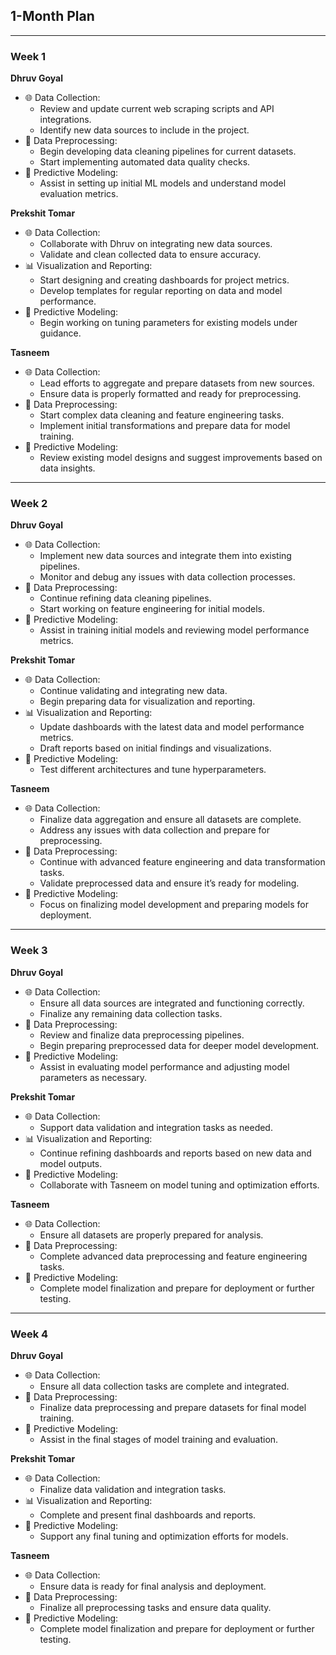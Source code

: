 ## 1-Month Plan

---

### Week 1

**Dhruv Goyal**
- 🌐 Data Collection:
  - Review and update current web scraping scripts and API integrations.
  - Identify new data sources to include in the project.
- 🧹 Data Preprocessing:
  - Begin developing data cleaning pipelines for current datasets.
  - Start implementing automated data quality checks.
- 🤖 Predictive Modeling:
  - Assist in setting up initial ML models and understand model evaluation metrics.

**Prekshit Tomar**
- 🌐 Data Collection:
  - Collaborate with Dhruv on integrating new data sources.
  - Validate and clean collected data to ensure accuracy.
- 📊 Visualization and Reporting:
  - Start designing and creating dashboards for project metrics.
  - Develop templates for regular reporting on data and model performance.
- 🧠 Predictive Modeling:
  - Begin working on tuning parameters for existing models under guidance.

**Tasneem**
- 🌐 Data Collection:
  - Lead efforts to aggregate and prepare datasets from new sources.
  - Ensure data is properly formatted and ready for preprocessing.
- 🧹 Data Preprocessing:
  - Start complex data cleaning and feature engineering tasks.
  - Implement initial transformations and prepare data for model training.
- 🤖 Predictive Modeling:
  - Review existing model designs and suggest improvements based on data insights.

---

### Week 2

**Dhruv Goyal**
- 🌐 Data Collection:
  - Implement new data sources and integrate them into existing pipelines.
  - Monitor and debug any issues with data collection processes.
- 🧹 Data Preprocessing:
  - Continue refining data cleaning pipelines.
  - Start working on feature engineering for initial models.
- 🤖 Predictive Modeling:
  - Assist in training initial models and reviewing model performance metrics.

**Prekshit Tomar**
- 🌐 Data Collection:
  - Continue validating and integrating new data.
  - Begin preparing data for visualization and reporting.
- 📊 Visualization and Reporting:
  - Update dashboards with the latest data and model performance metrics.
  - Draft reports based on initial findings and visualizations.
- 🧠 Predictive Modeling:
  - Test different architectures and tune hyperparameters.

**Tasneem**
- 🌐 Data Collection:
  - Finalize data aggregation and ensure all datasets are complete.
  - Address any issues with data collection and prepare for preprocessing.
- 🧹 Data Preprocessing:
  - Continue with advanced feature engineering and data transformation tasks.
  - Validate preprocessed data and ensure it’s ready for modeling.
- 🤖 Predictive Modeling:
  - Focus on finalizing model development and preparing models for deployment.

---

### Week 3

**Dhruv Goyal**
- 🌐 Data Collection:
  - Ensure all data sources are integrated and functioning correctly.
  - Finalize any remaining data collection tasks.
- 🧹 Data Preprocessing:
  - Review and finalize data preprocessing pipelines.
  - Begin preparing preprocessed data for deeper model development.
- 🤖 Predictive Modeling:
  - Assist in evaluating model performance and adjusting model parameters as necessary.

**Prekshit Tomar**
- 🌐 Data Collection:
  - Support data validation and integration tasks as needed.
- 📊 Visualization and Reporting:
  - Continue refining dashboards and reports based on new data and model outputs.
- 🧠 Predictive Modeling:
  - Collaborate with Tasneem on model tuning and optimization efforts.

**Tasneem**
- 🌐 Data Collection:
  - Ensure all datasets are properly prepared for analysis.
- 🧹 Data Preprocessing:
  - Complete advanced data preprocessing and feature engineering tasks.
- 🤖 Predictive Modeling:
  - Complete model finalization and prepare for deployment or further testing.

---

### Week 4

**Dhruv Goyal**
- 🌐 Data Collection:
  - Ensure all data collection tasks are complete and integrated.
- 🧹 Data Preprocessing:
  - Finalize data preprocessing and prepare datasets for final model training.
- 🤖 Predictive Modeling:
  - Assist in the final stages of model training and evaluation.

**Prekshit Tomar**
- 🌐 Data Collection:
  - Finalize data validation and integration tasks.
- 📊 Visualization and Reporting:
  - Complete and present final dashboards and reports.
- 🧠 Predictive Modeling:
  - Support any final tuning and optimization efforts for models.

**Tasneem**
- 🌐 Data Collection:
  - Ensure data is ready for final analysis and deployment.
- 🧹 Data Preprocessing:
  - Finalize all preprocessing tasks and ensure data quality.
- 🤖 Predictive Modeling:
  - Complete model finalization and prepare for deployment or further testing.